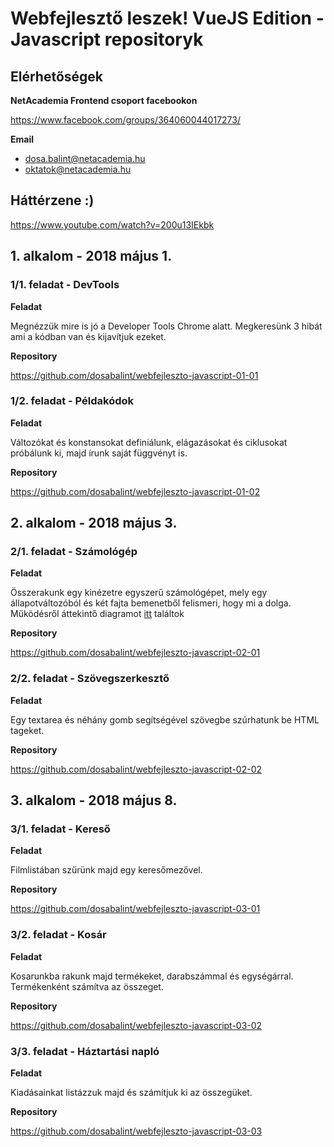 # Webfejlesztő leszek! VueJS Edition - Javascript repositoryk

## Elérhetőségek

**NetAcademia Frontend csoport facebookon**

https://www.facebook.com/groups/364060044017273/

**Email**

* dosa.balint@netacademia.hu
* oktatok@netacademia.hu

## Háttérzene :)

https://www.youtube.com/watch?v=200u13IEkbk

## 1. alkalom - 2018 május 1.

### 1/1. feladat - DevTools

**Feladat**

Megnézzük mire is jó a Developer Tools Chrome alatt. Megkeresünk 3 hibát ami a kódban van és kijavítjuk ezeket.

**Repository**

https://github.com/dosabalint/webfejleszto-javascript-01-01

### 1/2. feladat - Példakódok

**Feladat**

Változókat és konstansokat definiálunk, elágazásokat és ciklusokat próbálunk ki, majd írunk saját függvényt is.

**Repository**

https://github.com/dosabalint/webfejleszto-javascript-01-02

## 2. alkalom - 2018 május 3.

### 2/1. feladat - Számológép

**Feladat**

Összerakunk egy kinézetre egyszerű számológépet, mely egy állapotváltozóból és két fajta bemenetből felismeri, hogy mi a dolga. Működésről áttekintő diagramot [itt](https://github.com/dosabalint/webfejleszto-javascript-02-01/blob/master/diagram.txt) találtok

**Repository**

https://github.com/dosabalint/webfejleszto-javascript-02-01

### 2/2. feladat - Szövegszerkesztő

**Feladat**

Egy textarea és néhány gomb segítségével szövegbe szúrhatunk be HTML tageket.

**Repository**

https://github.com/dosabalint/webfejleszto-javascript-02-02

## 3. alkalom - 2018 május 8.

### 3/1. feladat - Kereső

**Feladat**

Filmlistában szűrünk majd egy keresőmezővel.

**Repository**

https://github.com/dosabalint/webfejleszto-javascript-03-01

### 3/2. feladat - Kosár

**Feladat**

Kosarunkba rakunk majd termékeket, darabszámmal és egységárral. Termékenként számítva az összeget.

**Repository**

https://github.com/dosabalint/webfejleszto-javascript-03-02

### 3/3. feladat - Háztartási napló

**Feladat**

Kiadásainkat listázzuk majd és számítjuk ki az összegüket.

**Repository**

https://github.com/dosabalint/webfejleszto-javascript-03-03

